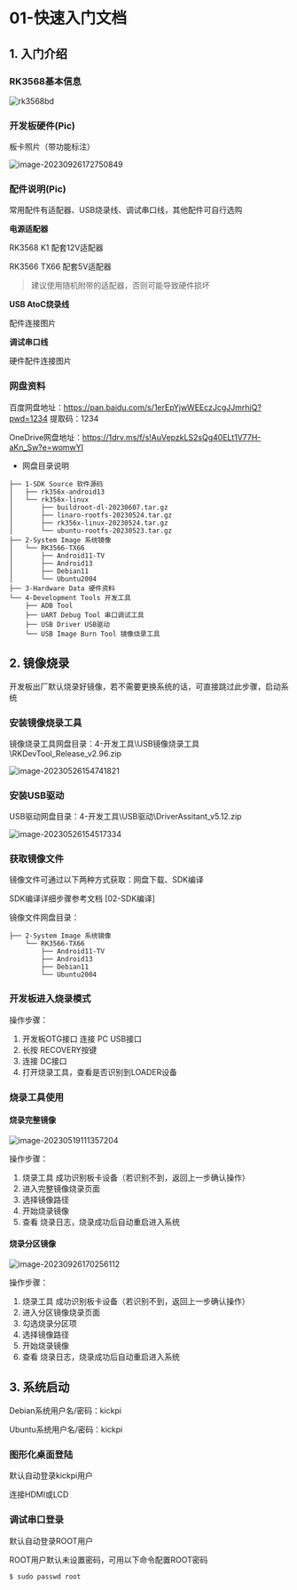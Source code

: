 # 01-快速入门文档



## 1. 入门介绍

### RK3568基本信息

![rk3568bd](http://tanzhtanzh.oss-cn-shenzhen.aliyuncs.com/img/rk3568bd.png)



### 开发板硬件(Pic)

板卡照片（带功能标注）







![image-20230926172750849](http://tanzhtanzh.oss-cn-shenzhen.aliyuncs.com/img/image-20230926172750849.png)







### 配件说明(Pic)

常用配件有适配器、USB烧录线、调试串口线，其他配件可自行选购



**电源适配器**

RK3568 K1 配套12V适配器

RK3566 TX66 配套5V适配器

> 建议使用随机附带的适配器，否则可能导致硬件损坏



**USB AtoC烧录线**

配件连接图片



**调试串口线**

硬件配件连接图片



### 网盘资料

百度网盘地址：https://pan.baidu.com/s/1erEpYjwWEEczJcgJJmrhjQ?pwd=1234    提取码：1234

OneDrive网盘地址：https://1drv.ms/f/s!AuVepzkLS2sQg40ELt1V77H-aKn_Sw?e=womwYI



* 网盘目录说明

```
├── 1-SDK Source 软件源码
│   ├── rk356x-android13
│   └── rk356x-linux
│       ├── buildroot-dl-20230607.tar.gz
│       ├── linaro-rootfs-20230524.tar.gz
│       ├── rk356x-linux-20230524.tar.gz
│       └── ubuntu-rootfs-20230523.tar.gz
├── 2-System Image 系统镜像
│   └── RK3566-TX66
│       ├── Android11-TV
│       ├── Android13
│       ├── Debian11
│       └── Ubuntu2004
├── 3-Hardware Data 硬件资料
└── 4-Development Tools 开发工具
    ├── ADB Tool
    ├── UART Debug Tool 串口调试工具
    ├── USB Driver USB驱动
    └── USB Image Burn Tool 镜像烧录工具
```





## 2. 镜像烧录

开发板出厂默认烧录好镜像，若不需要更换系统的话，可直接跳过此步骤，启动系统

### 安装镜像烧录工具

镜像烧录工具网盘目录：4-开发工具\USB镜像烧录工具\RKDevTool\_Release\_v2.96.zip

![image-20230526154741821](http://tanzhtanzh.oss-cn-shenzhen.aliyuncs.com/img/image-20230526154741821.png)



### 安装USB驱动

USB驱动网盘目录：4-开发工具\USB驱动\DriverAssitant\_v5.12.zip

![image-20230526154517334](http://tanzhtanzh.oss-cn-shenzhen.aliyuncs.com/img/image-20230526154517334.png)



### 获取镜像文件

镜像文件可通过以下两种方式获取：网盘下载、SDK编译

SDK编译详细步骤参考文档 \[02-SDK编译]

镜像文件网盘目录：

```
├── 2-System Image 系统镜像
    └── RK3566-TX66
        ├── Android11-TV
        ├── Android13
        ├── Debian11
        └── Ubuntu2004
```



### 开发板进入烧录模式

操作步骤：

1. 开发板OTG接口 连接 PC USB接口
2. 长按 RECOVERY按键
3. 连接 DC接口
4. 打开烧录工具，查看是否识别到LOADER设备





### 烧录工具使用

#### 烧录完整镜像

![image-20230519111357204](http://tanzhtanzh.oss-cn-shenzhen.aliyuncs.com/img/image-20230519111357204.png)

操作步骤：

1. 烧录工具 成功识别板卡设备（若识别不到，返回上一步确认操作）
2. 进入完整镜像烧录页面
3. 选择镜像路径
4. 开始烧录镜像
5. 查看 烧录日志，烧录成功后自动重启进入系统



#### 烧录分区镜像

![image-20230926170256112](http://tanzhtanzh.oss-cn-shenzhen.aliyuncs.com/img/image-20230926170256112.png)

操作步骤：

1. 烧录工具 成功识别板卡设备（若识别不到，返回上一步确认操作）
2. 进入分区镜像烧录页面
3. 勾选烧录分区项
4. 选择镜像路径
5. 开始烧录镜像
6. 查看 烧录日志，烧录成功后自动重启进入系统





## 3. 系统启动

Debian系统用户名/密码：kickpi

Ubuntu系统用户名/密码：kickpi



### 图形化桌面登陆

默认自动登录kickpi用户

连接HDMI或LCD



### 调试串口登录

默认自动登录ROOT用户

ROOT用户默认未设置密码，可用以下命令配置ROOT密码

```
$ sudo passwd root
```




